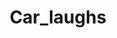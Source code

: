 ---
title: Car_laughs
crosslinks:
- UglyCarPictures
- livven
- funny
- Interestingstuff
- titlegore
- Shoplifting
---